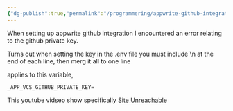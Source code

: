```yaml
---
{"dg-publish":true,"permalink":"/programmering/appwrite-github-integration/","tags":["appwrite"],"noteIcon":"1","created":"2023-11-02T22:47:47.000+01:00","updated":"2023-11-02T21:38:19.000+01:00"}
---
```



When setting up appwrite github integration I encountered an error relating to the github private key.

Turns out when setting the key in the .env file you must include \n at the end of each line, then merg it all to one line

applies to this variable,     
```
_APP_VCS_GITHUB_PRIVATE_KEY=
```

This youtube vidseo show specifically
[Site Unreachable](https://youtu.be/GFoxpT_RQj4?t=761)